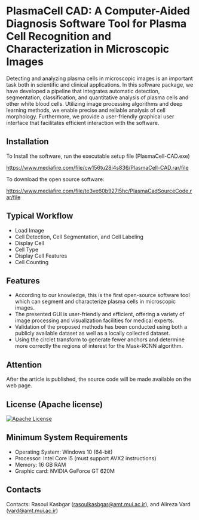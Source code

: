 
# PlasmaCell CAD: A Computer-Aided Diagnosis Software Tool for Plasma Cell Recognition and Characterization in Microscopic Images

Detecting and analyzing plasma cells in microscopic images is an important task both in scientific and clinical applications. In this software package, we have developed a pipeline that integrates automatic detection, segmentation, classification, and quantitative analysis of plasma cells and other white blood cells. Utilizing image processing algorithms and deep learning methods, we enable precise and reliable analysis of cell morphology. Furthermore, we provide a user-friendly graphical user interface that facilitates efficient interaction with the software. 

## Installation

To Install the software, run the executable setup file (PlasmaCell-CAD.exe) 

https://www.mediafire.com/file/cw156tu28i4s836/PlasmaCell-CAD.rar/file

To download the open source software:

https://www.mediafire.com/file/te3ve60b927l5hc/PlasmaCadSourceCode.rar/file

## Typical Workflow

 - Load Image
 - Cell Detection, Cell Segmentation, and Cell Labeling
 - Display Cell
 - Cell Type
 - Display Cell Features
 - Cell Counting

 
## Features

- According to our knowledge, this is the first open-source software tool which can segment and characterize plasma cells in microscopic images.
- The presented GUI is user-friendly and efficient, offering a variety of image processing and visualization facilities for medical experts. 
- Validation of the proposed methods has been conducted using both a publicly available dataset as well as a locally collected dataset. 
- Using the circlet transform to generate fewer anchors and determine more correctly the regions of interest for the Mask-RCNN algorithm.


## Attention

After the article is published, the source code will be made available on the web page.

## License (Apache license)

[![Apache License](https://img.shields.io/badge/License-Apache_2.0-blue.svg)](https://www.apache.org/licenses/LICENSE-2.0)

## Minimum System Requirements


- Operating System: Windows 10 (64-bit)
- Processor: Intel Core i5 (must support AVX2 instructions)
- Memory: 16 GB RAM
- Graphic card: NVIDIA GeForce GT 620M

## Contacts

Contacts: Rasoul Kasbgar (rasoulkasbgar@amt.mui.ac.ir), and Alireza Vard (vard@amt.mui.ac.ir)

